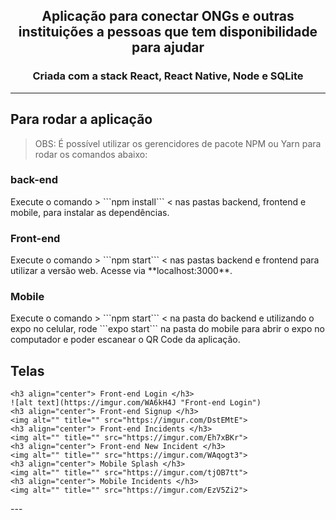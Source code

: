 <h2 align="center"> Aplicação para conectar ONGs e outras instituições a pessoas que tem disponibilidade para ajudar </h2>
<h3 align="center"> Criada com a stack React, React Native, Node e SQLite </h3>

---

## Para rodar a aplicação

> OBS: É possível utilizar os gerencidores de pacote NPM ou Yarn para rodar os comandos abaixo:

<h3>back-end</h3>
Execute o comando > ```npm install``` < nas pastas backend, frontend e mobile, para instalar as dependências.

<h3>Front-end</h3>
Execute o comando > ```npm start``` < nas pastas backend e frontend para utilizar a versão web. Acesse via **localhost:3000**.

<h3>Mobile</h3>
Execute o comando > ```npm start``` < na pasta do backend e utilizando o expo no celular, rode ```expo start``` na pasta do mobile para abrir o expo no computador e poder escanear o QR Code da aplicação. 


## Telas

<p align="center">

    <h3 align="center"> Front-end Login </h3>
    ![alt text](https://imgur.com/WA6kH4J "Front-end Login")
    <h3 align="center"> Front-end Signup </h3>
    <img alt="" title="" src="https://imgur.com/DstEMtE">
    <h3 align="center"> Front-end Incidents </h3>
    <img alt="" title="" src="https://imgur.com/Eh7xBKr">
    <h3 align="center"> Front-end New Incident </h3>
    <img alt="" title="" src="https://imgur.com/WAqogt3">
    <h3 align="center"> Mobile Splash </h3>
    <img alt="" title="" src="https://imgur.com/tjOB7tt">
    <h3 align="center"> Mobile Incidents </h3>
    <img alt="" title="" src="https://imgur.com/EzV5Zi2">
</p>
---
